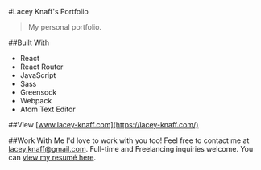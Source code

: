 #Lacey Knaff's Portfolio
>My personal portfolio.

##Built With
* React
* React Router
* JavaScript
* Sass
* Greensock
* Webpack
* Atom Text Editor

##View
[www.lacey-knaff.com](https://lacey-knaff.com/)

##Work With Me
I'd love to work with you too! Feel free to contact me at lacey.knaff@gmail.com. Full-time and Freelancing inquiries welcome. You can [view my resumé here](https://lrknaff.github.io/resume/).
